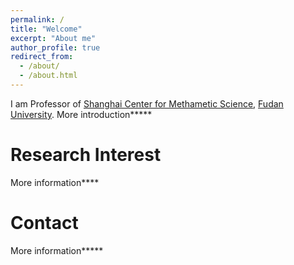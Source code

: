 ```yaml
---
permalink: /
title: "Welcome"
excerpt: "About me"
author_profile: true
redirect_from: 
  - /about/
  - /about.html
---
```


I am Professor of [Shanghai Center for Methametic Science](https://scms.fudan.edu.cn/), [Fudan University](https://www.fudan.edu.cn/). More introduction*****

Research Interest
======
More information****

Contact
======
More information*****

